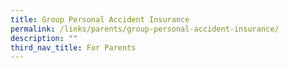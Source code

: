 ```yaml
---
title: Group Personal Accident Insurance
permalink: /links/parents/group-personal-accident-insurance/
description: ""
third_nav_title: For Parents
---
```

